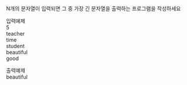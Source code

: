 N개의 문자열이 입력되면 그 중 가장 긴 문자열을 출력하는 프로그램을 작성하세요

입력예제  
5  
teacher  
time  
student  
beautiful  
good  

출력예제  
beautiful